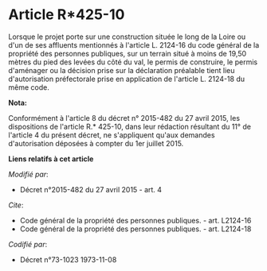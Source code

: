 # Article R*425-10

Lorsque le projet porte sur une construction située le long de la Loire ou d'un de ses affluents mentionnés à l'article L.
2124-16 du code général de la propriété des personnes publiques, sur un terrain situé à moins de 19,50 mètres du pied des
levées du côté du val, le permis de construire, le permis d'aménager ou la décision prise sur la déclaration préalable tient
lieu d'autorisation préfectorale prise en application de l'article L. 2124-18 du même code.

**Nota:**

Conformément à l'article 8 du décret n° 2015-482 du 27 avril 2015, les dispositions de l'article R.* 425-10, dans leur
rédaction résultant du 11° de l'article 4 du présent décret, ne s'appliquent qu'aux demandes d'autorisation déposées à
compter du 1er juillet 2015.

**Liens relatifs à cet article**

_Modifié par_:

  - Décret n°2015-482 du 27 avril 2015 - art. 4

_Cite_:

  - Code général de la propriété des personnes publiques. - art. L2124-16
  - Code général de la propriété des personnes publiques. - art. L2124-18

_Codifié par_:

  - Décret n°73-1023 1973-11-08

